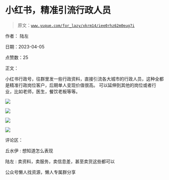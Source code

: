 # 小红书，精准引流行政人员

> 原文：[`www.yuque.com/for_lazy/xkrm14/iee0rhz62m0eug7i`](https://www.yuque.com/for_lazy/xkrm14/iee0rhz62m0eug7i)

作者： 陆左

日期：2023-04-05

点赞数：25

正文：

小红书行政号，往群里发一些行政资料，直接引流各大城市的行政人员，这种全都是精准行政岗位客户，后期单人变现价值很高。 可以延伸到其他的岗位或者行业，比如老师，医生，餐饮老板等等。

![](img/87220c4dea815397b28915c2729b4ae8.png)

![](img/2f11e6ff5c1cebba97185c15dfef0b1f.png)

![](img/3c099349144ddd002feff535e81020dc.png)

![](img/89337e757e1c58f56e5d0d7add019a3b.png)

评论区：

丘水伊 : 想知道怎么表现

陆左 : 卖资料，卖服务，卖信息差，甚至卖货这些都可以

公众号懒人找资源，懒人专属群分享

